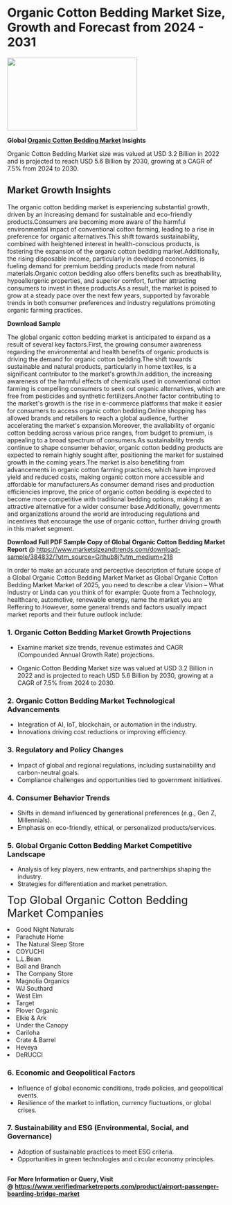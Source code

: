 <H1>Organic Cotton Bedding Market Size, Growth and Forecast from 2024 - 2031</H1><img class="aligncenter size-medium wp-image-584254" src="https://thirdeyenews.in/wp-content/uploads/2024/09/Global-Market-Research-300x168.jpeg" alt="" width="300" height="168" /><p><strong>Global&nbsp;<a href="https://www.marketsizeandtrends.com/download-sample/384832/?utm_source=Github8j?utm_medium=218">Organic Cotton Bedding Market</a> Insights</strong></p><p>Organic Cotton Bedding Market size was valued at USD 3.2 Billion in 2022 and is projected to reach USD 5.6 Billion by 2030, growing at a CAGR of 7.5% from 2024 to 2030.</p><p><h2>Market Growth Insights</h2> <p>The organic cotton bedding market is experiencing substantial growth, driven by an increasing demand for sustainable and eco-friendly products.Consumers are becoming more aware of the harmful environmental impact of conventional cotton farming, leading to a rise in preference for organic alternatives.This shift towards sustainability, combined with heightened interest in health-conscious products, is fostering the expansion of the organic cotton bedding market.Additionally, the rising disposable income, particularly in developed economies, is fueling demand for premium bedding products made from natural materials.Organic cotton bedding also offers benefits such as breathability, hypoallergenic properties, and superior comfort, further attracting consumers to invest in these products.As a result, the market is poised to grow at a steady pace over the next few years, supported by favorable trends in both consumer preferences and industry regulations promoting organic farming practices.</p> <p><strong>Download Sample</strong></p> <p>The global organic cotton bedding market is anticipated to expand as a result of several key factors.First, the growing consumer awareness regarding the environmental and health benefits of organic products is driving the demand for organic cotton bedding.The shift towards sustainable and natural products, particularly in home textiles, is a significant contributor to the market's growth.In addition, the increasing awareness of the harmful effects of chemicals used in conventional cotton farming is compelling consumers to seek out organic alternatives, which are free from pesticides and synthetic fertilizers.Another factor contributing to the market's growth is the rise in e-commerce platforms that make it easier for consumers to access organic cotton bedding.Online shopping has allowed brands and retailers to reach a global audience, further accelerating the market's expansion.Moreover, the availability of organic cotton bedding across various price ranges, from budget to premium, is appealing to a broad spectrum of consumers.As sustainability trends continue to shape consumer behavior, organic cotton bedding products are expected to remain highly sought after, positioning the market for sustained growth in the coming years.The market is also benefiting from advancements in organic cotton farming practices, which have improved yield and reduced costs, making organic cotton more accessible and affordable for manufacturers.As consumer demand rises and production efficiencies improve, the price of organic cotton bedding is expected to become more competitive with traditional bedding options, making it an attractive alternative for a wider consumer base.Additionally, governments and organizations around the world are introducing regulations and incentives that encourage the use of organic cotton, further driving growth in this market segment.<p><span class=""><strong>Download Full PDF Sample Copy of Global Organic Cotton Bedding Market Report</strong> @ <a href="https://www.marketsizeandtrends.com/download-sample/384832/?utm_source=Github8j?utm_medium=218" target="_blank">https://www.marketsizeandtrends.com/download-sample/384832/?utm_source=Github8j?utm_medium=218</a></span></p><p>In order to make an accurate and perceptive description of future scope of a Global&nbsp;Organic Cotton Bedding Market Market as Global&nbsp;Organic Cotton Bedding Market Market of 2025, you need to describe a clear Vision &ndash; What Industry or Linda can you think of for example: Quote from a Technology, healthcare, automotive, renewable energy, name the market you are Reffering to.However, some general trends and factors usually impact market reports and their future outlook include:</p><h3>1.&nbsp;<strong>Organic Cotton Bedding Market Growth Projections</strong></h3><ul><li>Examine market size trends, revenue estimates and CAGR (Compounded Annual Growth Rate) projections.</li><li><p>Organic Cotton Bedding Market size was valued at USD 3.2 Billion in 2022 and is projected to reach USD 5.6 Billion by 2030, growing at a CAGR of 7.5% from 2024 to 2030.</p></li></ul><h3>2.&nbsp;<strong>Organic Cotton Bedding Market Technological Advancements</strong></h3><ul><li>Integration of AI, IoT, blockchain, or automation in the industry.</li><li>Innovations driving cost reductions or improving efficiency.</li></ul><h3>3.&nbsp;<strong>Regulatory and Policy Changes</strong></h3><ul><li>Impact of global and regional regulations, including sustainability and carbon-neutral goals.</li><li>Compliance challenges and opportunities tied to government initiatives.</li></ul><h3>4.&nbsp;<strong>Consumer Behavior Trends</strong></h3><ul><li>Shifts in demand influenced by generational preferences (e.g., Gen Z, Millennials).</li><li>Emphasis on eco-friendly, ethical, or personalized products/services.</li></ul><h3>5.&nbsp;<strong>Global Organic Cotton Bedding Market Competitive Landscape</strong></h3><ul><li>Analysis of key players, new entrants, and partnerships shaping the industry.</li><li>Strategies for differentiation and market penetration.</li></ul><p data-pm-slice="1 1 []"><span style="color: inherit; font-family: inherit; font-size: 25px;">Top Global Organic Cotton Bedding Market Companies</span></p><div class="" data-test-id=""><p><li>Good Night Naturals</li><li> Parachute Home</li><li> The Natural Sleep Store</li><li> COYUCHI</li><li> L.L.Bean</li><li> Boll and Branch</li><li> The Company Store</li><li> Magnolia Organics</li><li> WJ Southard</li><li> West Elm</li><li> Target</li><li> Plover Organic</li><li> Elkie & Ark</li><li> Under the Canopy</li><li> Cariloha</li><li> Crate & Barrel</li><li> Heveya</li><li> DeRUCCI</li></p></div><h3>6.&nbsp;<strong>Economic and Geopolitical Factors</strong></h3><ul><li>Influence of global economic conditions, trade policies, and geopolitical events.</li><li>Resilience of the market to inflation, currency fluctuations, or global crises.</li></ul><h3>7.&nbsp;<strong>Sustainability and ESG (Environmental, Social, and Governance)</strong></h3><ul><li>Adoption of sustainable practices to meet ESG criteria.</li><li>Opportunities in green technologies and circular economy principles.</li></ul><h2><strong style="font-size: 14px;">For More Information or Query, Visit @&nbsp;</strong><a style="background-color: #ffffff; font-size: 14px;" href="https://www.marketsizeandtrends.com/report/organic-cotton-bedding-market/" target="_blank">https://www.verifiedmarketreports.com/product/airport-passenger-boarding-bridge-market</a></h2>